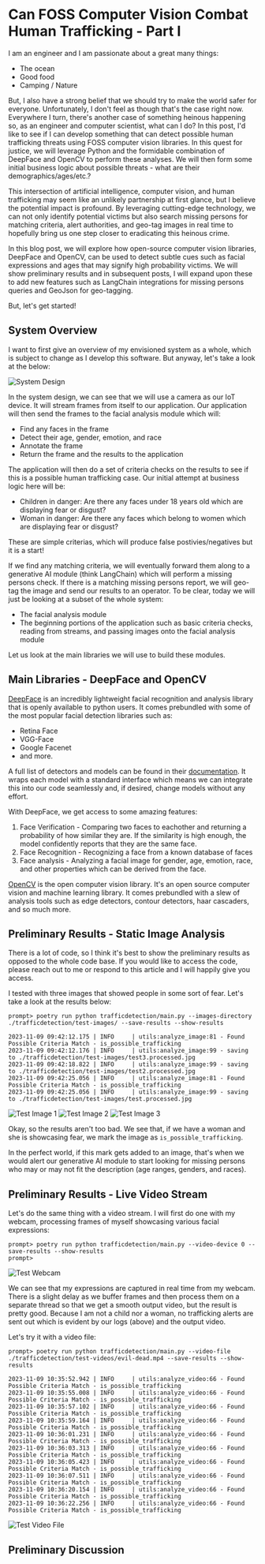 # Can FOSS Computer Vision Combat Human Trafficking - Part I

I am an engineer and I am passionate about a great many things:

- The ocean
- Good food
- Camping / Nature

But, I also have a strong belief that we should try to make the world safer 
for everyone. Unfortunately, I don't feel as though that's the case right
now. Everywhere I turn, there's another case of something heinous happening
so, as an engineer and computer scientist, what can I do? In this post, 
I'd like to see if I can develop something that can detect possible human
trafficking threats using FOSS computer vision libraries. In this quest for justice, 
we will leverage Python and the formidable combination of DeepFace and OpenCV to
perform these analyses. We will then form some initial business logic about
possible threats - what are their demographics/ages/etc.?

This intersection of artificial intelligence, computer vision, and human 
trafficking may seem like an unlikely partnership at first glance, 
but I believe the potential impact is profound. By leveraging cutting-edge technology, 
we can not only identify potential victims but also search missing persons for matching
criteria, alert authorities, and geo-tag images in real time to hopefully bring
us one step closer to eradicating this heinous crime. 

In this blog post, we will explore how open-source computer vision libraries, 
DeepFace and OpenCV, can be used to detect subtle cues such as facial expressions 
and ages that may signify high probability victims. We will show preliminary results
and in subsequent posts, I will expand upon these to add new features such as
LangChain integrations for missing persons queries and GeoJson for geo-tagging.

But, let's get started!

## System Overview
I want to first give an overview of my envisioned system as a whole, which
is subject to change as I develop this software. But anyway, let's
take a look at the below:

![System Design](./images/high-level-design.png)

In the system design, we can see that we will use a camera as our IoT device. It
will stream frames from itself to our application. Our application will then send
the frames to the facial analysis module which will:

- Find any faces in the frame
- Detect their age, gender, emotion, and race
- Annotate the frame
- Return the frame and the results to the application

The application will then do a set of criteria checks on the results to see if this
is a possible human trafficking case. Our initial attempt at business logic here will
be:

- Children in danger: Are there any faces under 18 years old which are displaying
    fear or disgust?
- Woman in danger: Are there any faces which belong to women which are displaying
    fear or disgust?

These are simple criterias, which will produce false postivies/negatives but it is
a start!

If we find any matching criteria, we will eventually forward them along to a
generative AI module (think LangChain) which will perform a missing persons 
check. If there is a matching missing persons report, we will geo-tag the image
and send our results to an operator. To be clear, today we will just be looking
at a subset of the whole system:

- The facial analysis module
- The beginning portions of the application such as basic criteria checks, reading
    from streams, and passing images onto the facial analysis module

Let us look at the main libraries we will use to build these modules.

## Main Libraries - DeepFace and OpenCV

[DeepFace](https://pypi.org/project/deepface/) is an incredibly lightweight facial 
recognition and analysis library that is openly available to python users. 
It comes prebundled with some of the most popular facial detection libraries such as:

- Retina Face
- VGG-Face
- Google Facenet
- and more.

A full list of detectors and models can be found in their [documentation](https://pypi.org/project/deepface/).
It wraps each model with a standard interface which means we can integrate
this into our code seamlessly and, if desired, change models without any
effort.

With DeepFace, we get access to some amazing features:

1. Face Verification - Comparing two faces to eachother and returning a probability
                        of how similar they are. If the similarity is high enough,
                        the model confidently reports that they are the same face.
2. Face Recognition  - Recognizing a face from a known database of faces
3. Face analysis     - Analyzing a facial image for gender, age, emotion, race,
                       and other properties which can be derived from the face.

[OpenCV](https://opencv.org/) is the open computer vision library. It's an open source
computer vision and machine learning library. It comes prebundled with a slew of
analysis tools such as edge detectors, contour detectors, haar cascaders, and so 
much more.

## Preliminary Results - Static Image Analysis
There is a lot of code, so I think it's best to show the preliminary
results as opposed to the whole code base. If you would like to access
the code, please reach out to me or respond to this article and I will 
happily give you access.

I tested with three images that showed people in some sort of fear. Let's take 
a look at the results below:

```shell
prompt> poetry run python trafficdetection/main.py --images-directory ./trafficdetection/test-images/ --save-results --show-results

2023-11-09 09:42:12.175 | INFO     | utils:analyze_image:81 - Found Possible Criteria Match - is_possible_trafficking
2023-11-09 09:42:12.176 | INFO     | utils:analyze_image:99 - saving to ./trafficdetection/test-images/test3.processed.jpg
2023-11-09 09:42:18.822 | INFO     | utils:analyze_image:99 - saving to ./trafficdetection/test-images/test2.processed.jpg
2023-11-09 09:42:25.056 | INFO     | utils:analyze_image:81 - Found Possible Criteria Match - is_possible_trafficking
2023-11-09 09:42:25.056 | INFO     | utils:analyze_image:99 - saving to ./trafficdetection/test-images/test.processed.jpg
```

![Test Image 1](./images/test.processed.jpg)
![Test Image 2](./images/test2.processed.jpg)
![Test Image 3](./images/test3.processed.jpg)

Okay, so the results aren't too bad. We see that, if we have a woman
and she is showcasing fear, we mark the image as `is_possible_trafficking`.

In the perfect world, if this mark gets added to an image, that's when we
would alert our generative AI module to start looking for missing persons
who may or may not fit the description (age ranges, genders, and races).

## Preliminary Results - Live Video Stream
Let's do the same thing with a video stream. I will first do one with 
my webcam, processing frames of myself showcasing various facial expressions:

```shell
prompt> poetry run python trafficdetection/main.py --video-device 0 --save-results --show-results
prompt> 
```
![Test Webcam](./images/webcam.gif)

We can see that my expressions are captured in real time from my webcam. There
is a slight delay as we buffer frames and then process them on a separate
thread so that we get a smooth output video, but the result is pretty good.
Because I am not a child nor a woman, no trafficking alerts are sent out which
is evident by our logs (above) and the output video.

Let's try it with a video file:

```shell
prompt> poetry run python trafficdetection/main.py --video-file ./trafficdetection/test-videos/evil-dead.mp4 --save-results --show-results

2023-11-09 10:35:52.942 | INFO     | utils:analyze_video:66 - Found Possible Criteria Match - is_possible_trafficking
2023-11-09 10:35:55.008 | INFO     | utils:analyze_video:66 - Found Possible Criteria Match - is_possible_trafficking
2023-11-09 10:35:57.102 | INFO     | utils:analyze_video:66 - Found Possible Criteria Match - is_possible_trafficking
2023-11-09 10:35:59.164 | INFO     | utils:analyze_video:66 - Found Possible Criteria Match - is_possible_trafficking
2023-11-09 10:36:01.231 | INFO     | utils:analyze_video:66 - Found Possible Criteria Match - is_possible_trafficking
2023-11-09 10:36:03.313 | INFO     | utils:analyze_video:66 - Found Possible Criteria Match - is_possible_trafficking
2023-11-09 10:36:05.423 | INFO     | utils:analyze_video:66 - Found Possible Criteria Match - is_possible_trafficking
2023-11-09 10:36:07.511 | INFO     | utils:analyze_video:66 - Found Possible Criteria Match - is_possible_trafficking
2023-11-09 10:36:20.154 | INFO     | utils:analyze_video:66 - Found Possible Criteria Match - is_possible_trafficking
2023-11-09 10:36:22.256 | INFO     | utils:analyze_video:66 - Found Possible Criteria Match - is_possible_trafficking
```
![Test Video File](./images/evil-dead.gif)

## Preliminary Discussion

